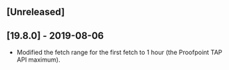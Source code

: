 ## [Unreleased]


## [19.8.0] - 2019-08-06
  - Modified the fetch range for the first fetch to 1 hour (the Proofpoint TAP API maximum).